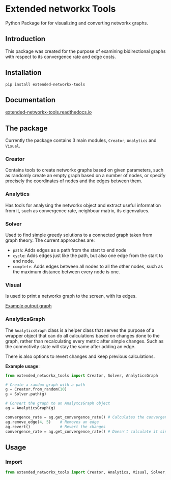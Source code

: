 # Extended networkx Tools
Python Package for for visualizing and converting networkx graphs.

## Introduction

This package was created for the purpose of examining bidirectional graphs with respect to its convergence rate and edge costs.

## Installation

```shell
pip install extended-networkx-tools
```

## Documentation

[extended-networkx-tools.readthedocs.io](https://extended-networkx-tools.readthedocs.io/)

## The package

Currently the package contains 3 main modules, `Creator`, `Analytics` and `Visual`.

### Creator

Contains tools to create networkx graphs based on given parameters, such as randomly 
create an empty graph based on a number of nodes, or specify precisely the 
coordinates of nodes and the edges between them.

### Analytics

Has tools for analysing the networkx object and extract useful information from it, such 
as convergence rate, neighbour matrix, its eigenvalues.

### Solver

Used to find simple greedy solutions to a connected graph taken from graph theory. The current approaches are:

- ``path``: Adds edges as a path from the start to end node
- ``cycle``: Adds edges just like the path, but also one edge from the start to end node.
- ``complete``: Adds edges between all nodes to all the other nodes, such as the maximum distance between every node is one.

### Visual

Is used to print a networkx graph to the screen, with its edges.

[Example output graph][examplegraph]

[examplegraph]: docs/source/_static/example-graph.png "Example graph"

### AnalyticsGraph

The `AnalyticsGraph` class is a helper class that serves the purpose of a wrapper object
that can do all calculations based on changes done to the graph, rather
than recalculating every metric after simple changes. Such as the connectivity state
will stay the same after adding an edge.

There is also options to revert changes and keep previous calculations.

**Example usage**:

```python
from extended_networkx_tools import Creator, Solver, AnalyticsGraph

# Create a random graph with a path
g = Creator.from_random(10)
g = Solver.path(g)

# Convert the graph to an AnalytcsGraph object
ag = AnalyticsGraph(g)

convergence_rate = ag.get_convergence_rate() # Calculates the convergence rate from scratch
ag.remove_edge(4, 5)    # Removes an edge
ag.revert()             # Revert the changes
convergence_rate = ag.get_convergence_rate() # Doesn't calculate it since it's saved from previous state
```

## Usage

### Import


```python
from extended_networkx_tools import Creator, Analytics, Visual, Solver, AnalyticsGraph
```

